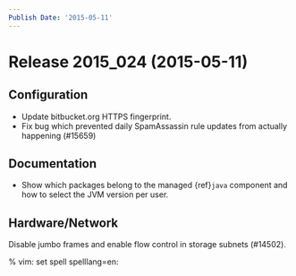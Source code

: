 ```yaml
---
Publish Date: '2015-05-11'
---
```


# Release 2015_024 (2015-05-11)

## Configuration

- Update bitbucket.org HTTPS fingerprint.
- Fix bug which prevented daily SpamAssassin rule updates from actually
  happening (#15659)

## Documentation

- Show which packages belong to the managed {ref}`java` component and how to
  select the JVM version per user.

## Hardware/Network

Disable jumbo frames and enable flow control in storage subnets (#14502).

% vim: set spell spelllang=en:
